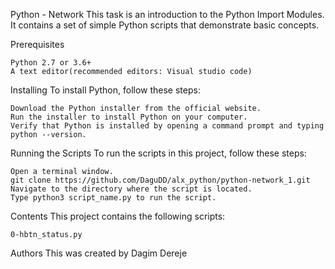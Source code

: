 Python - Network
This task is an introduction to the Python Import Modules. It contains a set of simple Python scripts that demonstrate basic concepts.

Prerequisites

    Python 2.7 or 3.6+
    A text editor(recommended editors: Visual studio code)

Installing
To install Python, follow these steps:

    Download the Python installer from the official website.
    Run the installer to install Python on your computer.
    Verify that Python is installed by opening a command prompt and typing python --version.

Running the Scripts
To run the scripts in this project, follow these steps:

    Open a terminal window.
    git clone https://github.com/DaguDD/alx_python/python-network_1.git
    Navigate to the directory where the script is located.
    Type python3 script_name.py to run the script.

Contents
This project contains the following scripts:

    0-hbtn_status.py
    
Authors
This was created by Dagim Dereje
